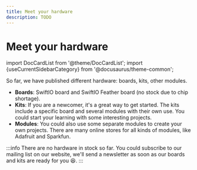 ```yaml
---
title: Meet your hardware
description: TODO
---
```


# Meet your hardware


import DocCardList from '@theme/DocCardList';
import {useCurrentSidebarCategory} from '@docusaurus/theme-common';

So far, we have published different hardware: boards, kits, other modules. 
* **Boards**: SwiftIO board and SwiftIO Feather board (no stock due to chip shortage). 
* **Kits**: If you are a newcomer, it's a great way to get started. The kits include a specific board and several modules with their own use. You could start your learning with some interesting projects.
* **Modules**: You could also use some separate modules to create your own projects. There are many online stores for all kinds of modules, like Adafruit and Sparkfun.

:::info
There are no hardware in stock so far. You could subscribe to our mailing list on our website, we'll send a newsletter as soon as our boards and kits are ready for you 😆.
:::


<DocCardList items={useCurrentSidebarCategory().items}/>